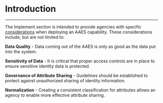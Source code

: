 # Introduction
---------------------

The Implement section is intended to provide agencies with specific [considerations](../aaes-implement) when deploying an AAES capability. These considerations include, but are not limited to:

**Data Quality** - Data coming out of the AAES is only as good as the data put into the system.

**Sensitivity of Data** - It is critical that proper access controls are in place to ensure sensitive identity data is protected.

**Governance of Attribute Sharing** - Guidelines should be established to protect against unauthorized sharing of identity information.

**Normalization** - Creating a consistent classification for attributes allows an agency to enable more effective attribute sharing.


